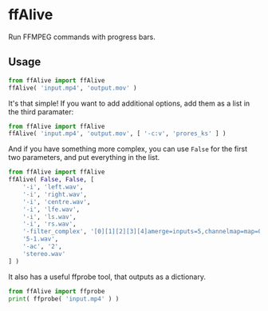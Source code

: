 # ffAlive

Run FFMPEG commands with progress bars.

## Usage

```python
from ffAlive import ffAlive
ffAlive( 'input.mp4', 'output.mov' )
```

It's that simple! If you want to add additional options, add them as a list in the third paramater:

```python
from ffAlive import ffAlive
ffAlive( 'input.mp4', 'output.mov', [ '-c:v', 'prores_ks' ] )
```

And if you have something more complex, you can use `False` for the first two parameters, and put everything in the list.

```python
from ffAlive import ffAlive
ffAlive( False, False, [ 
    '-i', 'left.wav',
    '-i', 'right.wav',
    '-i', 'centre.wav',
    '-i', 'lfe.wav',
    '-i', 'ls.wav',
    '-i', 'rs.wav',
    '-filter_complex', '[0][1][2][3][4]amerge=inputs=5,channelmap=map=0|1|2|3|4|5:5.1',
    '5-1.wav',
    '-ac', '2',
    'stereo.wav'
] )
```

It also has a useful ffprobe tool, that outputs as a dictionary.

``` python
from ffAlive import ffprobe
print( ffprobe( 'input.mp4' ) )
```
